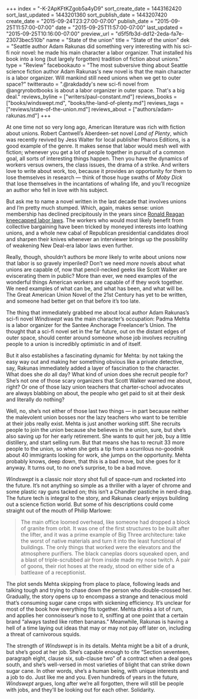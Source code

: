 +++
index = "-K-2ApKFtKZgob5a4yD9"
sort_create_date = 1443162420
sort_last_updated = 1443201360
sort_publish_date = 1443207420
create_date = "2015-09-24T23:27:00-07:00"
publish_date = "2015-09-25T11:57:00-07:00"
date = "2015-09-25T11:57:00-07:00"
last_updated = "2015-09-25T10:16:00-07:00"
preview_url = "d5f5fb3d-dd12-2eda-fa7e-23073bec510b"
name = "State of the union"
title = "State of the union"
dek = "Seattle author Adam Rakunas did something very interesting with his sci-fi noir novel: he made his main character a labor organizer. That installed his book into a long (but largely forgotten) tradition of fiction about unions."
type = "Review"
facebookauto = "The most subversive thing about Seattle science fiction author Adam Rakunas's new novel is that the main character is a labor organizer. Will mankind still need unions when we get to outer space?"
twitterauto = ".@rakdaddy's new sci-fi novel from @angryrobotbooks is about a labor organizer in outer space. That's a big deal."
reviews_byline = ["writers/paul-constant.md"]
reviews_books = ["books/windswept.md", "books/the-land-of-plenty.md"]
reviews_tags = ["reviews/state-of-the-union.md"]
reviews_about = ["authors/adam-rakunas.md"]
+++

At one time not so very long ago, American literature was rich with fiction about unions. Robert Cantwell’s Aberdeen-set novel *Land of Plenty*, which was recently revived by Jess Walter for local publisher Pharos Editions, is a good example of the genre. It makes sense that labor would mesh well with fiction; whenever you get a lot of people together in pursuit of a common goal, all sorts of interesting things happen. Then you have the dynamics of workers versus owners, the class issues, the drama of a strike. And writers love to write about work, too, because it provides an opportunity for them to lose themselves in research — think of those huge swaths of *Moby Dick* that lose themselves in the incantations of whaling life, and you’ll recognize an author who fell in love with his subject.

But ask me to name a novel written in the last decade that involves unions and I’m pretty much stumped. Which, again, makes sense: union membership has declined precipitously in the years since [Ronald Reagan kneecapped labor laws](http://www.dickmeister.com/id89.html). The workers who would most likely benefit from collective bargaining have been tricked by moneyed interests into loathing unions, and a whole new cabal of Republican presidential candidates drool and sharpen their knives whenever an interviewer brings up the possibility of weakening New Deal-era labor laws even further.

Really, though, shouldn’t authors be *more* likely to write about unions now that labor is so gravely imperiled? Don’t we need *more* novels about what unions are capable of, now that pencil-necked geeks like Scott Walker are eviscerating them in public? More than ever, we need examples of the wonderful things American workers are capable of if they work together. We need examples of what can be, and what has been, and what will be. The Great American Union Novel of the 21st Century has yet to be written, and someone had better get on that before it’s too late.

<div class="break"></div>

The thing that immediately grabbed me about local author Adam Rakunas’s sci-fi novel *Windswept* was the main character’s occupation: Padma Mehta is a labor organizer for the Santee Anchorage Freelancer’s Union. The thought that a sci-fi novel set in the far future, out on the distant edges of outer space, should center around someone whose job involves recruiting people to a union is incredibly optimistic in and of itself. 

But it also establishes a fascinating dynamic for Mehta: by not taking the easy way out and making her something obvious like a private detective, say, Rakunas immediately added a layer of fascination to the character. What does she *do* all day? What kind of union does she recruit people for? She’s not one of those scary organizers that Scott Walker warned me about, right? Or one of those lazy union teachers that charter-school advocates are always blabbing on about, the people who get paid to sit at their desk and literally do nothing?

Well, no, she’s not either of those last two things — in part because neither the malevolent union bosses nor the lazy teachers who want to be terrible at their jobs really exist. Mehta is just another working stiff. She recruits people to join the union because she believes in the union, sure, but she’s also saving up for her early retirement. She wants to quit her job, buy a little distillery, and start selling rum. But that means she has to recruit 33 more people to the union, so when she gets a tip from a scurrilous no-goodnik about 40 immigrants looking for work, she jumps on the opportunity. Mehta probably knows, deep down, that this is a bad move, but she goes for it anyway. It turns out, to no one’s surprise, to be a bad move.

<div class="break"></div>

*Windswept* is a classic noir story shot full of space-rum and rocketed into the future. It’s not anything so simple as a thriller with a layer of chrome and some plastic ray guns tacked on; this isn’t a Chandler pastiche in nerd-drag. The future tech is integral to the story, and Rakunas clearly enjoys building out a science fiction world. But some of his descriptions could come straight out of the mouth of Philip Marlowe:

<blockquote>The main office loomed overhead, like someone had dropped a block of granite from orbit. It was one of the first structures to be built after the lifter, and it was a prime example of Big Three architecture: take the worst of native materials and turn it into the least functional of buildings. The only things that worked were the elevators and the atmosphere purifiers. The black caneplas doors squeaked open, and a blast of triple-scrubbed air from inside made my nose twitch. A pair of goons, their riot hoses at the ready, stood on either side of a battleaxe of a receptionist.</blockquote>

The plot sends Mehta skipping from place to place, following leads and talking tough and trying to chase down the person who double-crossed her. Gradually, the story opens up to encompass a strange and tenacious mold that’s consuming sugar cane crops with sickening efficiency. It’s unclear for most of the book how everything fits together. Mehta drinks a lot of rum, and applies her connoisseur’s nose to it, sniffing at one point that a certain brand “always tasted like rotten bananas.” Meanwhile, Rakunas is having a hell of a time laying out ideas that may or may not pay off later on, including a threat of carnivorous squids.

The strength of *Windswept* is in its details. Mehta might be a bit of a drunk, but she’s good at her job. She’s capable enough to cite “Section seventeen, paragraph eight, clause six, sub-clause two” of a contract when a deal goes south, and she’s well-versed in most varieties of blight that can strike down sugar cane. In other words, she’s a human being, with unique interests and a job to do. Just like me and you. Even hundreds of years in the future, *Windswept* argues, long after we’re all forgotten, there will still be people with jobs, and they’ll be looking out for each other. Solidarity. 